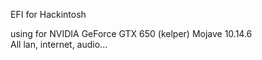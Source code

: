 EFI for Hackintosh

using for NVIDIA GeForce GTX 650 (kelper)
Mojave 10.14.6<br/>
All lan, internet, audio...